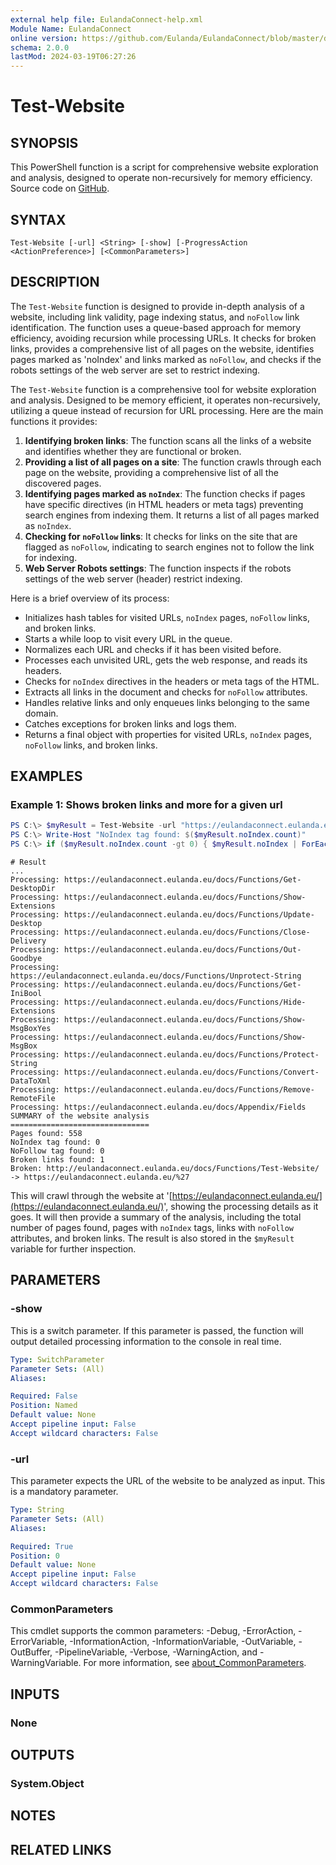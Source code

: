 ```yaml
---
external help file: EulandaConnect-help.xml
Module Name: EulandaConnect
online version: https://github.com/Eulanda/EulandaConnect/blob/master/docs/Test-Website.md
schema: 2.0.0
lastMod: 2024-03-19T06:27:26
---
```


# Test-Website

## SYNOPSIS
This PowerShell function is a script for comprehensive website exploration and analysis, designed to operate non-recursively for memory efficiency. Source code on [GitHub](https://github.com/Eulanda/EulandaConnect/blob/master/source/public/Test-Website.ps1).

## SYNTAX

```
Test-Website [-url] <String> [-show] [-ProgressAction <ActionPreference>] [<CommonParameters>]
```

## DESCRIPTION
The `Test-Website` function is designed to provide in-depth analysis of a website, including link validity, page indexing status, and `noFollow` link identification. The function uses a queue-based approach for memory efficiency, avoiding recursion while processing URLs. It checks for broken links, provides a comprehensive list of all pages on the website, identifies pages marked as 'noIndex' and links marked as `noFollow`, and checks if the robots settings of the web server are set to restrict indexing.

The `Test-Website` function is a comprehensive tool for website exploration and analysis. Designed to be memory efficient, it operates non-recursively, utilizing a queue instead of recursion for URL processing. Here are the main functions it provides:

1. **Identifying broken links**: The function scans all the links of a website and identifies whether they are functional or broken.
2. **Providing a list of all pages on a site**: The function crawls through each page on the website, providing a comprehensive list of all the discovered pages.
3. **Identifying pages marked as `noIndex`**: The function checks if pages have specific directives (in HTML headers or meta tags) preventing search engines from indexing them. It returns a list of all pages marked as `noIndex`.
4. **Checking for `noFollow` links**: It checks for links on the site that are flagged as `noFollow`, indicating to search engines not to follow the link for indexing.
5. **Web Server Robots settings**: The function inspects if the robots settings of the web server (header) restrict indexing.

Here is a brief overview of its process:

- Initializes hash tables for visited URLs, `noIndex` pages, `noFollow` links, and broken links.
- Starts a while loop to visit every URL in the queue.
- Normalizes each URL and checks if it has been visited before.
- Processes each unvisited URL, gets the web response, and reads its headers.
- Checks for `noIndex` directives in the headers or meta tags of the HTML.
- Extracts all links in the document and checks for `noFollow` attributes.
- Handles relative links and only enqueues links belonging to the same domain.
- Catches exceptions for broken links and logs them.
- Returns a final object with properties for visited URLs, `noIndex` pages, `noFollow` links, and broken links.

## EXAMPLES

### Example 1: Shows broken links and more for a given url
```powershell
PS C:\> $myResult = Test-Website -url "https://eulandaconnect.eulanda.eu/" -show
PS C:\> Write-Host "NoIndex tag found: $($myResult.noIndex.count)"
PS C:\> if ($myResult.noIndex.count -gt 0) { $myResult.noIndex | ForEach-Object { Write-Host "NoIndex: $_" } }
```

```
# Result
...
Processing: https://eulandaconnect.eulanda.eu/docs/Functions/Get-DesktopDir
Processing: https://eulandaconnect.eulanda.eu/docs/Functions/Show-Extensions
Processing: https://eulandaconnect.eulanda.eu/docs/Functions/Update-Desktop
Processing: https://eulandaconnect.eulanda.eu/docs/Functions/Close-Delivery
Processing: https://eulandaconnect.eulanda.eu/docs/Functions/Out-Goodbye
Processing: https://eulandaconnect.eulanda.eu/docs/Functions/Unprotect-String
Processing: https://eulandaconnect.eulanda.eu/docs/Functions/Get-IniBool
Processing: https://eulandaconnect.eulanda.eu/docs/Functions/Hide-Extensions
Processing: https://eulandaconnect.eulanda.eu/docs/Functions/Show-MsgBoxYes
Processing: https://eulandaconnect.eulanda.eu/docs/Functions/Show-MsgBox
Processing: https://eulandaconnect.eulanda.eu/docs/Functions/Protect-String
Processing: https://eulandaconnect.eulanda.eu/docs/Functions/Convert-DataToXml
Processing: https://eulandaconnect.eulanda.eu/docs/Functions/Remove-RemoteFile
Processing: https://eulandaconnect.eulanda.eu/docs/Appendix/Fields
SUMMARY of the website analysis
===============================
Pages found: 558
NoIndex tag found: 0
NoFollow tag found: 0
Broken links found: 1
Broken: http://eulandaconnect.eulanda.eu/docs/Functions/Test-Website/ -> https://eulandaconnect.eulanda.eu/%27
```

This will crawl through the website at '[https://eulandaconnect.eulanda.eu/](https://eulandaconnect.eulanda.eu/)', showing the processing details as it goes. It will then provide a summary of the analysis, including the total number of pages found, pages with `noIndex` tags, links with `noFollow` attributes, and broken links. The result is also stored in the `$myResult` variable for further inspection.

## PARAMETERS

### -show
This is a switch parameter. If this parameter is passed, the function will output detailed processing information to the console in real time.

```yaml
Type: SwitchParameter
Parameter Sets: (All)
Aliases:

Required: False
Position: Named
Default value: None
Accept pipeline input: False
Accept wildcard characters: False
```

### -url
This parameter expects the URL of the website to be analyzed as input. This is a mandatory parameter.

```yaml
Type: String
Parameter Sets: (All)
Aliases:

Required: True
Position: 0
Default value: None
Accept pipeline input: False
Accept wildcard characters: False
```


### CommonParameters
This cmdlet supports the common parameters: -Debug, -ErrorAction, -ErrorVariable, -InformationAction, -InformationVariable, -OutVariable, -OutBuffer, -PipelineVariable, -Verbose, -WarningAction, and -WarningVariable. For more information, see [about_CommonParameters](http://go.microsoft.com/fwlink/?LinkID=113216).

## INPUTS

### None

## OUTPUTS

### System.Object
## NOTES

## RELATED LINKS


